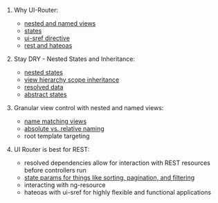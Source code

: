 1. Why UI-Router:
    - [nested and named views](https://githu-com/angular-ui/ui-router/wiki/Multiple-Named-Views)
    - [states](https://githu-com/angular-ui/ui-router/wiki#state-manager)
    - [ui-sref directive](https://githu-com/angular-ui/ui-router/wiki/Quick-Reference#ui-sref)
    - [rest and hateoas](http://spring.io/understanding/HATEOAS)
    
2. Stay DRY - Nested States and Inheritance: 
    - [nested states](https://githu-com/angular-ui/ui-router/wiki/Nested-States-%26-Nested-Views#methods-for-nesting-states)
    - [view hierarchy scope inheritance](https://githu-com/angular-ui/ui-router/wiki/Nested-States-%26-Nested-Views#methods-for-nesting-states)
    - [resolved data](https://githu-com/angular-ui/ui-router/wiki/Nested-States-%26-Nested-Views#inherited-resolved-dependencies)
    - [abstract states](https://githu-com/angular-ui/ui-router/wiki/Nested-States-%26-Nested-Views#abstract-states)

4. Granular view control with nested and named views:
    - [name matching views](https://githu-com/angular-ui/ui-router/wiki/Multiple-Named-Views#example---name-matching)
    - [absolute vs. relative naming](https://githu-com/angular-ui/ui-router/wiki/Multiple-Named-Views#view-names---relative-vs-absolute-names)
    - root template targeting
    
5. UI Router is best for REST:
    - resolved dependencies allow for interaction with REST resources before controllers run
    - [state params for things like sorting, pagination, and filtering](https://githu-com/angular-ui/ui-router/wiki/Quick-Reference#stateparams-1)
    - interacting with ng-resource
    - hateoas with ui-sref for highly flexible and functional applications
